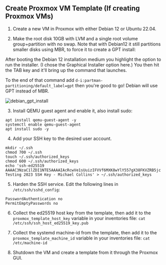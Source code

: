 
## Create Proxmox VM Template (If creating Proxmox VMs)

1) Create a new VM in Proxmox with either Debian 12 or Ubuntu 22.04.

2) Make the root disk 10GB with LVM and a single root volume group+partition with no swap. Note that with Debian12 it still partitions smaller disks using MBR, to force it to create a GPT install:

After booting the Debian 12 installation medium you highlight the option to run the installer. (I chose the Graphical Installer option here.) You then hit the TAB key and it'll bring up the command that launches.

To the end of that command add `d-i:partman-partitioning/default_label=gpt` then you're good to go! Debian will use GPT instead of MBR.

![debian_gpt_install](https://github.com/PC-Admin/provision-servers/assets/29645145/9ea41a6f-aba7-42b1-a836-5b7b7236375c)

3) Install QEMU guest agent and enable it, also install sudo:
```
apt install qemu-guest-agent -y
systemctl enable qemu-guest-agent
apt install sudo -y
```

4) Add your SSH key to the desired user account.
```
mkdir ~/.ssh
chmod 700 ~/.ssh
touch ~/.ssh/authorized_keys
chmod 600 ~/.ssh/authorized_keys
echo 'ssh-ed25519 AAAAC3NzaC1lZDI1NTE5AAAAIAcRcwVe1sUuizIFVVf6MXK8wYlY557gX38FKVZRB5jc Testing 2023 SSH Key - Michael Collins' > ~/.ssh/authorized_keys
```

5) Harden the SSH service. Edit the following lines in `/etc/ssh/sshd_config`:
```
PasswordAuthentication no
PermitEmptyPasswords no
```

6) Collect the ed25519 host key from the template, then add it to the `proxmox_template_host_key` variable in your inventories file:
`cat /etc/ssh/ssh_host_ed25519_key.pub`

7) Collect the systemd machine-id from the template, then add it to the `proxmox_template_machine_id` variable in your inventories file:
`cat /etc/machine-id`

8) Shutdown the VM and create a template from it through the Proxmox GUI.

